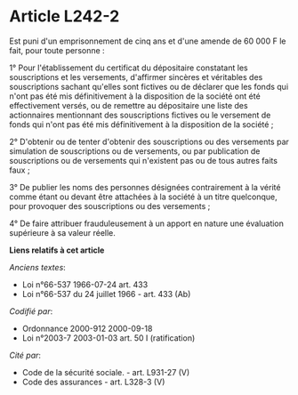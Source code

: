 # Article L242-2

Est puni d'un emprisonnement de cinq ans et d'une amende de 60 000 F le fait, pour toute personne :

1° Pour l'établissement du certificat du dépositaire constatant les souscriptions et les versements, d'affirmer sincères et
véritables des souscriptions sachant qu'elles sont fictives ou de déclarer que les fonds qui n'ont pas été mis définitivement
à la disposition de la société ont été effectivement versés, ou de remettre au dépositaire une liste des actionnaires
mentionnant des souscriptions fictives ou le versement de fonds qui n'ont pas été mis définitivement à la disposition de la
société ;

2° D'obtenir ou de tenter d'obtenir des souscriptions ou des versements par simulation de souscriptions ou de versements, ou
par publication de souscriptions ou de versements qui n'existent pas ou de tous autres faits faux ;

3° De publier les noms des personnes désignées contrairement à la vérité comme étant ou devant être attachées à la société à
un titre quelconque, pour provoquer des souscriptions ou des versements ;

4° De faire attribuer frauduleusement à un apport en nature une évaluation supérieure à sa valeur réelle.

**Liens relatifs à cet article**

_Anciens textes_:

  - Loi n°66-537 1966-07-24 art. 433
  - Loi n°66-537 du 24 juillet 1966 - art. 433 (Ab)

_Codifié par_:

  - Ordonnance 2000-912 2000-09-18
  - Loi n°2003-7 2003-01-03 art. 50 I (ratification)

_Cité par_:

  - Code de la sécurité sociale. - art. L931-27 (V)
  - Code des assurances - art. L328-3 (V)

